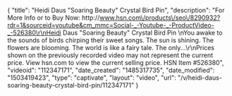 {
    "title": "Heidi Daus \"Soaring Beauty\" Crystal Bird Pin",
    "description": "For More Info or to Buy Now: http:\/\/www.hsn.com\/products\/seo\/8290932?rdr=1&sourceid=youtube&cm_mmc=Social-_-Youtube-_-ProductVideo-_-526380\r\nHeidi Daus \"Soaring Beauty\" Crystal Bird Pin  \nYou awake to the sounds of birds chirping their sweet songs. The sun is shining. The flowers are blooming. The world is like a fairy tale. The only...\r\nPrices shown on the previously recorded video may not represent the current price.  View hsn.com to view the current selling price. HSN Item #526380",
    "videoid": "112347171",
    "date_created": "1485317735",
    "date_modified": "1503419423",
    "type": "captivate",
    "layout": "video",
    "url": "\/v\/heidi-daus-soaring-beauty-crystal-bird-pin\/112347171"
}
